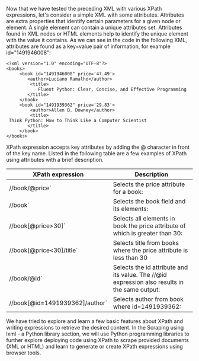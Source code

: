 Now that we have tested the preceding XML with various XPath expressions, let's consider a simple XML with some attributes. Attributes are extra properties that identify certain parameters for a given node or element. A single element can contain a unique attributes set. Attributes found in XML nodes or HTML elements help to identify the unique element with the value it contains. As we can see in the code in the following XML, attributes are found as a key=value pair of information, for example id="1491946008":

```
<?xml version="1.0" encoding="UTF-8"?>
<books>
     <book id="1491946008" price='47.49'>
        <author>Luciano Ramalho</author>
         <title>
            Fluent Python: Clear, Concise, and Effective Programming
        </title>
     </book>
     <book id="1491939362" price='29.83'>
         <author>Allen B. Downey</author>
         <title>
 Think Python: How to Think Like a Computer Scientist
        </title>
     </book>
</books>
```

XPath expression accepts key attributes by adding the @ character in front of the key name. Listed in the following table are a few examples of XPath using attributes with a brief description.

XPath expression | Description
--- | ---
//book/@price` | Selects the price attribute for a book:
//book` |  Selects the book field and its elements:
//book[@price>30]` | Selects all elements in book the price attribute of which is greater than 30:
//book[@price<30]/title` |  Selects title from books where the price attribute is less than 30
//book/@id` |  Selects the id attribute and its value. The //@id expression also results in the same output:
//book[@id=1491939362]/author` |  Selects author from book where id=1491939362:


We have tried to explore and learn a few basic features about XPath and writing expressions to retrieve the desired content. In the Scraping using lxml - a Python library section, we will use Python programming libraries to further explore deploying code using XPath to scrape provided documents (XML or HTML) and learn to generate or create XPath expressions using browser tools.